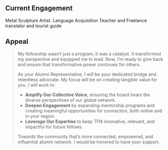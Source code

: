 ## Current Engagement
Metal Sculpture Artist. Language Acquisition Teacher and Freelance translator and tourist guide

## Appeal
> My fellowship wasn’t just a program; it was a catalyst. It transformed my perspective and equipped me to lead. Now, I’m ready to give back and ensure that transformative power continues for others.  
>  
> As your Alumni Representative, I will be your dedicated bridge and relentless advocate. My focus will be on creating tangible value for you. I will work to:  
> - **Amplify Our Collective Voice**, ensuring the board hears the diverse perspectives of our global network.  
> - **Deepen Engagement** by expanding mentorship programs and creating meaningful opportunities for connection, both online and in your region.  
> - **Leverage Our Expertise** to keep TFN innovative, relevant, and impactful for future fellows.  
>  
> Towards the community that’s more connected, empowered, and influential alumni network. I would be honored to have your support.

